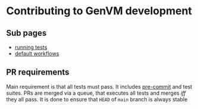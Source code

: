 # Contributing to GenVM development

## Sub pages
- [running tests](./tests.md)
- [default workflows](./workflows.md)

## PR requirements
Main requirement is that all tests must pass. It includes [pre-commit](https://pre-commit.com) and test suites. PRs are merged via a queue, that executes all tests and merges *iff* they all pass. It is done to ensure that `HEAD` of `main` branch is always stable
